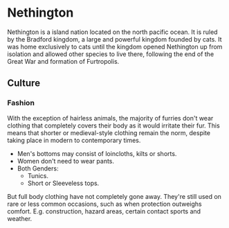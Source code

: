# Nethington

Nethington is a island nation located on the north pacific ocean. It is ruled by the Bradford kingdom, a large and powerful kingdom founded by cats. It was home exclusively to cats until the kingdom opened Nethington up from isolation and allowed other species to live there, following the end of the Great War and formation of Furtropolis.

## Culture

### Fashion

With the exception of hairless animals, the majority of furries don't wear clothing that completely covers their body as it would irritate their fur. This means that shorter or medieval-style clothing remain the norm, despite taking place in modern to contemporary times.

- Men's bottoms may consist of loincloths, kilts or shorts.
- Women don't need to wear pants.
- Both Genders:
  - Tunics.
  - Short or Sleeveless tops.

But full body clothing have not completely gone away. They're still used on rare or less common occasions, such as when protection outweighs comfort. E.g. construction, hazard areas, certain contact sports and weather.